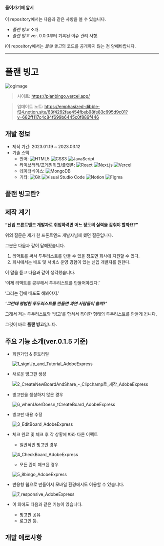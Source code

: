 
#### 들어가기에 앞서 
이 repository에서는 다음과 같은 사항을 볼 수 있습니다.
- *플랜 빙고* 소개.
- *플랜 빙고* ver. 0.0.0부터 기록된 이슈 관리 사항.

ℹ️이 repository에서는 *플랜 빙고*의 코드를 공개하지 않는 점 양해바랍니다.

---
# 플랜 빙고
![ogimage](https://user-images.githubusercontent.com/107087958/225212949-0fcd5019-33db-4730-a003-766277923d48.png)


> 사이트: https://planbingo.vercel.app/

> 업데이트 노트:
https://emphasized-dibble-f24.notion.site/63f4292fae454fbeb98fe83c695d9c01?v=682ff117c4c84f699b6445c0f889f446

## 개발 정보 
- 제작 기간: 2023.01.19 ~ 2023.03.12
- 기술 스택
  - 언어: 
![HTML5](https://img.shields.io/badge/HTML5-E34F26.svg?&style=flat-square&logo=HTML5&logoColor=white)
![CSS3](https://img.shields.io/badge/CSS3-1572B6.svg?&style=flat-square&logo=CSS3&logoColor=white)
![JavaScript](https://img.shields.io/badge/JavaScript-F7DF1E.svg?&style=flat-square&logo=JavaScript&logoColor=black)
  - 라이브러리/프레임워크/플랫폼: 
![React](https://img.shields.io/badge/React-61DAFB.svg?&style=flat-square&logo=React&logoColor=black)
![Next.js](https://img.shields.io/badge/Next.js-000000.svg?&style=flat-square&logo=Next.js&logoColor=white)
![Vercel](https://img.shields.io/badge/Vercel-000000.svg?&style=flat-square&logo=Vercel&logoColor=white)
  - 데이터베이스: 
![MongoDB](https://img.shields.io/badge/MongoDB-47A248.svg?&style=flat-square&logo=MongoDB&logoColor=white)
  - 기타: 
![Git](https://img.shields.io/badge/Git-F05032.svg?&style=flat-square&logo=Git&logoColor=white)
![Visual Studio Code](https://img.shields.io/badge/Visual%20Studio%20Code-007ACC.svg?&style=flat-square&logo=Visual%20Studio%20Code&logoColor=white)
![Notion](https://img.shields.io/badge/Notion-000000.svg?&style=flat-square&logo=Notion&logoColor=white)
![Figma](https://img.shields.io/badge/Figma-F24E1E.svg?&style=flat-square&logo=Figma&logoColor=white)

## 플랜 빙고란?

## 제작 계기
**“신입 프론트엔드 개발자로 취업하려면 어느 정도의 실력을 갖춰야 할까요?”**

위의 질문은 제가 한 프론트엔드 개발자님께 했던 질문입니다.


그분은 다음과 같이 답해줬습니다.
1. 리액트를 써서 투두리스트를 만들 수 있을 정도면 회사에 지원할 수 있다.
2. 회사에서는 배포 및 서비스 운영 경험이 있는 신입 개발자를 원한다.


이 말을 듣고 다음과 같이 생각했습니다. 


‘이제 리액트를 공부해서 투두리스트를 만들어야겠다.’ 

‘그러는 김에 배포도 해봐야지.’

***'그런데 평범한 투두리스트를 만들면 과연 사람들이 쓸까?’***


그래서 저는 투두리스트와 ‘빙고’를 합쳐서 특이한 형태의 투두리스트를 만들게 됩니다.  

그것이 바로 **플랜 빙고**입니다.

## 주요 기능 소개(ver.0.1.5 기준)
- 회원가입 & 튜토리얼

  ![1_signUp_and_Tutorial_AdobeExpress](https://user-images.githubusercontent.com/107087958/227821150-5bcc698d-d57e-4260-beea-c569cb7af900.gif)

- 새로운 빙고판 생성

  ![2_CreateNewBoardAndShare_-_Clipchamp로_제작_AdobeExpress](https://user-images.githubusercontent.com/107087958/227821275-28328aaa-41fb-4377-a268-e3f8df1cddeb.gif)

- 빙고판을 생성하지 않은 경우

  ![6_whenUserDoesn_tCreateBoard_AdobeExpress](https://user-images.githubusercontent.com/107087958/227821904-5ddff02f-03a8-4bd7-b9b7-2320918767d6.gif)

- 빙고판 내용 수정

  ![3_EditBoard_AdobeExpress](https://user-images.githubusercontent.com/107087958/227821300-69be5c3c-cb9e-4b1f-bf6f-814e60d51927.gif)

- 체크 완료 및 체크 후 각 상황에 따라 다른 이펙트
  - 일반적인 빙고인 경우
  
  ![4_CheckBoard_AdobeExpress](https://user-images.githubusercontent.com/107087958/227821309-51661dff-9fe0-47f7-b19e-e424916e0fd1.gif)

  - 모든 칸이 체크된 경우
  
  ![5_8bingo_AdobeExpress](https://user-images.githubusercontent.com/107087958/227821401-ef5f2398-9697-4e1b-8005-f3c6b1aba267.gif)


- 반응형 웹으로 만들어서 모바일 환경에서도 이용할 수 있습니다.

  ![7_responsive_AdobeExpress](https://user-images.githubusercontent.com/107087958/227822281-9388d7bc-956c-415c-a2d9-87a7f3ceab7a.gif)


- 이 외에도 다음과 같은 기능이 있습니다. 
  - 빙고판 공유
  - 로그인 등.


## 개발 애로사항


